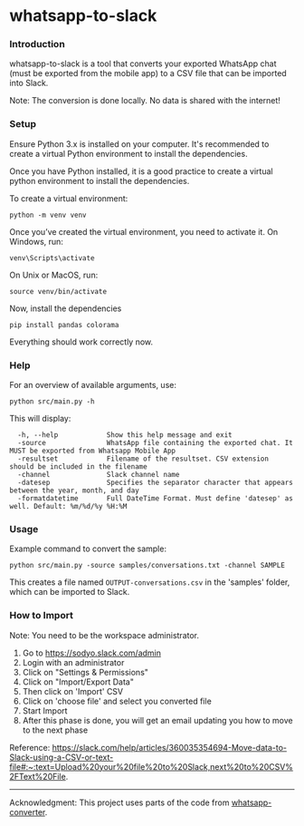 # whatsapp-to-slack

### Introduction
whatsapp-to-slack is a tool that converts your exported WhatsApp chat (must be exported from the mobile app) to a CSV file that can be imported into Slack.

Note: The conversion is done locally. No data is shared with the internet!

### Setup
Ensure Python 3.x is installed on your computer. It's recommended to create a virtual Python environment to install the dependencies.

Once you have Python installed, it is a good practice to create a virtual python environment to install the dependencies.

To create a virtual environment:

```
python -m venv venv
```

Once you’ve created the virtual environment, you need to activate it. On Windows, run:

```
venv\Scripts\activate
```

On Unix or MacOS, run:

```
source venv/bin/activate
```

Now, install the dependencies

```
pip install pandas colorama
```

Everything should work correctly now.

### Help

For an overview of available arguments, use:

```
python src/main.py -h
```

This will display:
```
  -h, --help            Show this help message and exit
  -source               WhatsApp file containing the exported chat. It MUST be exported from Whatsapp Mobile App
  -resultset            Filename of the resultset. CSV extension should be included in the filename
  -channel              Slack channel name
  -datesep              Specifies the separator character that appears between the year, month, and day
  -formatdatetime       Full DateTime Format. Must define 'datesep' as well. Default: %m/%d/%y %H:%M  
```

### Usage

Example command to convert the sample:

```
python src/main.py -source samples/conversations.txt -channel SAMPLE
```

This creates a file named `OUTPUT-conversations.csv` in the 'samples' folder, which can be imported to Slack.

### How to Import

Note: You need to be the workspace administrator.

1. Go to https://sodyo.slack.com/admin
1. Login with an administrator
1. Click on "Settings & Permissions"
1. Click on "Import/Export Data"
1. Then click on 'Import' CSV
1. Click on 'choose file' and select you converted file
1. Start Import
1. After this phase is done, you will get an email updating you how to move to the next phase

Reference: https://slack.com/help/articles/360035354694-Move-data-to-Slack-using-a-CSV-or-text-file#:~:text=Upload%20your%20file%20to%20Slack,next%20to%20CSV%2FText%20File.

----
Acknowledgment: This project uses parts of the code from [whatsapp-converter](https://github.com/sandsturm/whatsapp-converter/).
